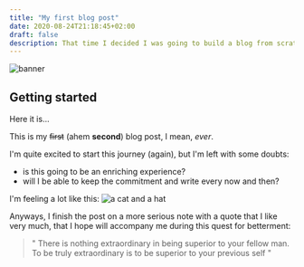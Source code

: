 ```yaml
---
title: "My first blog post"
date: 2020-08-24T21:18:45+02:00
draft: false
description: That time I decided I was going to build a blog from scratch... and then had to start all over
---
```

![banner](/img/first/start.jpg#banner)

## Getting started
Here it is... 

This is my ~~first~~ (ahem **second**) blog post, I mean, *ever*.

I'm quite excited to start this journey (again), but I'm left with some doubts:

- is this going to be an enriching experience? 
- will I be able to keep the commitment and write every now and then?

I'm feeling a lot like this:
![a cat and a hat](/img/first/letsgo.gif "This is me, when I do stuff")

Anyways, I finish the post on a more serious note with a quote that I like very much, that I hope will accompany me during this quest for betterment:

> " There is nothing extraordinary in being superior to your fellow man. To be truly extraordinary is to be superior to your previous self "
